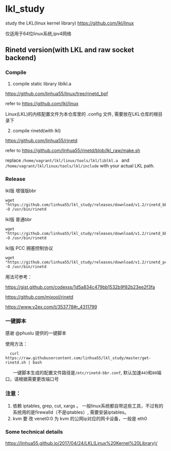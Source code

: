 # lkl_study
study the LKL(linux kernel library)   https://github.com/lkl/linux

仅适用于64位linux系统,ipv4网络

## Rinetd version(with LKL and raw socket backend)
### Compile

1. compile static library liblkl.a

https://github.com/linhua55/linux/tree/rinetd_bpf

refer to https://github.com/lkl/linux

Linux(LKL)的内核配置文件为本仓库里的 .config 文件, 需要放在LKL仓库的根目录下

2. compile rinetd(with lkl)

https://github.com/linhua55/rinetd

refer to https://github.com/linhua55/rinetd/blob/lkl_raw/make.sh

replace `/home/vagrant/lkl/linux/tools/lkl/liblkl.a ` and `/home/vagrant/lkl/linux/tools/lkl/include` with your actual LKL path.


### Release

lkl版 增强版bbr

    wget "https://github.com/linhua55/lkl_study/releases/download/v1.2/rinetd_bbr_powered" -O /usr/bin/rinetd

lkl版 普通bbr

    wget "https://github.com/linhua55/lkl_study/releases/download/v1.2/rinetd_bbr" -O /usr/bin/rinetd

lkl版 PCC 拥塞控制协议

    wget "https://github.com/linhua55/lkl_study/releases/download/v1.2/rinetd_pcc" -O /usr/bin/rinetd

用法可参考：

https://gist.github.com/codexss/1d5a834c479bb1532b9f82b23ee2f3fa

https://github.com/mixool/rinetd

https://www.v2ex.com/t/353778#r_4311799

### 一键脚本

感谢 @phuslu 提供的一键脚本

使用方法：

      curl https://raw.githubusercontent.com/linhua55/lkl_study/master/get-rinetd.sh | bash
      
一键脚本生成的配置文件路径是`/etc/rinetd-bbr.conf`, 默认加速`443`和`80`端口，请根据需要更改端口号

### 注意：

1. 依赖 iptables, grep, cut, xargs 。 一般linux系统都自带这些工具，不过有的系统用的是firewalld（不是iptables）, 需要安装iptables。
2. kvm 要 改 venet0:0 为 kvm 的公网ip对应的网卡设备，一般是 eth0

### Some technical details
https://linhua55.github.io/2017/04/24/LKL(Linux%20Kernel%20Library)/
